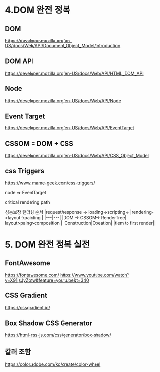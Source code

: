 # 4.DOM 완전 정복
## DOM
https://developer.mozilla.org/en-US/docs/Web/API/Document_Object_Model/Introduction

## DOM API
https://developer.mozilla.org/en-US/docs/Web/API/HTML_DOM_API

## Node
https://developer.mozilla.org/en-US/docs/Web/API/Node

## Event Target
https://developer.mozilla.org/en-US/docs/Web/API/EventTarget 

## CSSOM = DOM + CSS
https://developer.mozilla.org/en-US/docs/Web/API/CSS_Object_Model



## css Triggers 
 https://www.lmame-geek.com/css-triggers/

 node => EventTarget

critical rendering path

성능보장 랜더링 순서
|request/response -> loading->scripting-> |rendering->layout->painting |
|---|---|
|DOM -> CSSOM-> RenderTree| layout>paing>composition |
|Construction|Opeation|
|tiem to first render||



# 5. DOM 완전 정복 실전
## FontAwesome
https://fontawesome.com/
https://www.youtube.com/watch?v=X91jsJyZofw&feature=youtu.be&t=340

## CSS Gradient

https://cssgradient.io/

## Box Shadow CSS Generator
https://html-css-js.com/css/generator/box-shadow/  

## 칼러 조함
https://color.adobe.com/ko/create/color-wheel